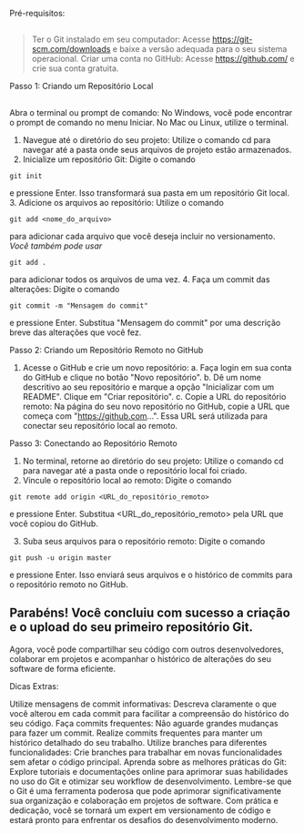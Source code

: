 Pré-requisitos:
##

>Ter o Git instalado em seu computador: Acesse https://git-scm.com/downloads e baixe a versão adequada para o seu sistema operacional.
>Criar uma conta no GitHub: Acesse https://github.com/ e crie sua conta gratuita.

Passo 1: Criando um Repositório Local
##

Abra o terminal ou prompt de comando: No Windows, você pode encontrar o prompt de comando no menu Iniciar. No Mac ou Linux, utilize o terminal.
1. Navegue até o diretório do seu projeto: Utilize o comando cd para navegar até a pasta onde seus arquivos de projeto estão armazenados.
2. Inicialize um repositório Git: Digite o comando 
~~~
git init 
~~~
e pressione Enter. Isso transformará sua pasta em um repositório Git local.
3. Adicione os arquivos ao repositório: Utilize o comando 
~~~
git add <nome_do_arquivo> 
~~~
para adicionar cada arquivo que você deseja incluir no versionamento. *Você também pode usar* 
~~~
git add . 
~~~
para adicionar todos os arquivos de uma vez.
4. Faça um commit das alterações: Digite o comando 
~~~
git commit -m "Mensagem do commit" 
~~~
e pressione Enter. Substitua "Mensagem do commit" por uma descrição breve das alterações que você fez.

Passo 2: Criando um Repositório Remoto no GitHub

1. Acesse o GitHub e crie um novo repositório: 
a. Faça login em sua conta do GitHub e clique no botão "Novo repositório". 
b. Dê um nome descritivo ao seu repositório e marque a opção "Inicializar com um README". Clique em "Criar repositório".
c. Copie a URL do repositório remoto: Na página do seu novo repositório no GitHub, copie a URL que começa com "https://github.com...". Essa URL será utilizada para conectar seu repositório local ao remoto.

Passo 3: Conectando ao Repositório Remoto

1. No terminal, retorne ao diretório do seu projeto: Utilize o comando cd para navegar até a pasta onde o repositório local foi criado.
2. Vincule o repositório local ao remoto: Digite o comando 
~~~
git remote add origin <URL_do_repositório_remoto> 
~~~
e pressione Enter. Substitua <URL_do_repositório_remoto> pela URL que você copiou do GitHub.

3. Suba seus arquivos para o repositório remoto: Digite o comando 
~~~
git push -u origin master 
~~~
e pressione Enter. Isso enviará seus arquivos e o histórico de commits para o repositório remoto no GitHub.

Parabéns! Você concluiu com sucesso a criação e o upload do seu primeiro repositório Git. 
---
Agora, você pode compartilhar seu código com outros desenvolvedores, colaborar em projetos e acompanhar o histórico de alterações do seu software de forma eficiente.

Dicas Extras:

Utilize mensagens de commit informativas: Descreva claramente o que você alterou em cada commit para facilitar a compreensão do histórico do seu código.
Faça commits frequentes: Não aguarde grandes mudanças para fazer um commit. Realize commits frequentes para manter um histórico detalhado do seu trabalho.
Utilize branches para diferentes funcionalidades: Crie branches para trabalhar em novas funcionalidades sem afetar o código principal.
Aprenda sobre as melhores práticas do Git: Explore tutoriais e documentações online para aprimorar suas habilidades no uso do Git e otimizar seu workflow de desenvolvimento.
Lembre-se que o Git é uma ferramenta poderosa que pode aprimorar significativamente sua organização e colaboração em projetos de software. Com prática e dedicação, você se tornará um expert em versionamento de código e estará pronto para enfrentar os desafios do desenvolvimento moderno.